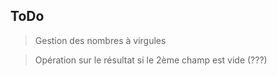 ## ToDo

> Gestion des nombres à virgules

> Opération sur le résultat si le 2ème champ est vide (???)
